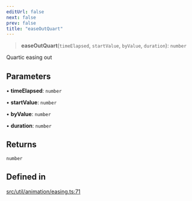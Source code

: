 ```yaml
---
editUrl: false
next: false
prev: false
title: "easeOutQuart"
---
```


> **easeOutQuart**(`timeElapsed`, `startValue`, `byValue`, `duration`): `number`

Quartic easing out

## Parameters

• **timeElapsed**: `number`

• **startValue**: `number`

• **byValue**: `number`

• **duration**: `number`

## Returns

`number`

## Defined in

[src/util/animation/easing.ts:71](https://github.com/fabricjs/fabric.js/blob/c093e29e73123dafcfa091ff4d5e04e690bb796e/src/util/animation/easing.ts#L71)
